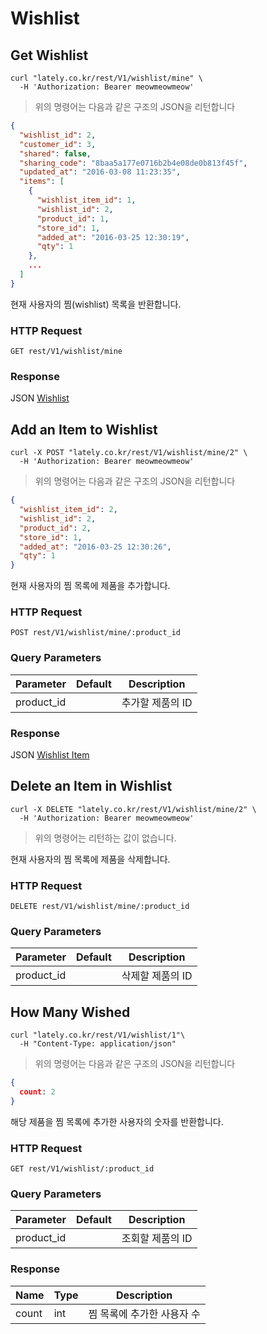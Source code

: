 # Wishlist

## Get Wishlist

```shell
curl "lately.co.kr/rest/V1/wishlist/mine" \
  -H 'Authorization: Bearer meowmeowmeow'
```

> 위의 명령어는 다음과 같은 구조의 JSON을 리턴합니다

``` json
{
  "wishlist_id": 2,
  "customer_id": 3,
  "shared": false,
  "sharing_code": "8baa5a177e0716b2b4e08de0b813f45f",
  "updated_at": "2016-03-08 11:23:35",
  "items": [
    {
      "wishlist_item_id": 1,
      "wishlist_id": 2,
      "product_id": 1,
      "store_id": 1,
      "added_at": "2016-03-25 12:30:19",
      "qty": 1
    },
    ...
  ]
}
```

현재 사용자의 찜(wishlist) 목록을 반환합니다.

### HTTP Request

`GET rest/V1/wishlist/mine`

### Response

JSON [Wishlist](#wishlist-object)



## Add an Item to Wishlist

```shell
curl -X POST "lately.co.kr/rest/V1/wishlist/mine/2" \
  -H 'Authorization: Bearer meowmeowmeow'
```

> 위의 명령어는 다음과 같은 구조의 JSON을 리턴합니다

``` json
{
  "wishlist_item_id": 2,
  "wishlist_id": 2,
  "product_id": 2,
  "store_id": 1,
  "added_at": "2016-03-25 12:30:26",
  "qty": 1
}
```

현재 사용자의 찜 목록에 제품을 추가합니다.

### HTTP Request

`POST rest/V1/wishlist/mine/:product_id`

### Query Parameters

Parameter | Default | Description
--------- | ------- | -----------
product_id |  | 추가할 제품의 ID

### Response

JSON [Wishlist Item](#wishlist-item)



## Delete an Item in Wishlist

```shell
curl -X DELETE "lately.co.kr/rest/V1/wishlist/mine/2" \
  -H 'Authorization: Bearer meowmeowmeow'
```

> 위의 명령어는 리턴하는 값이 없습니다.


현재 사용자의 찜 목록에 제품을 삭제합니다.

### HTTP Request

`DELETE rest/V1/wishlist/mine/:product_id`

### Query Parameters

Parameter | Default | Description
--------- | ------- | -----------
product_id |  | 삭제할 제품의 ID



## How Many Wished

```shell
curl "lately.co.kr/rest/V1/wishlist/1"\
  -H "Content-Type: application/json"
```

> 위의 명령어는 다음과 같은 구조의 JSON을 리턴합니다

``` json
{
  count: 2
}
```

해당 제품을 찜 목록에 추가한 사용자의 숫자를 반환합니다.

### HTTP Request

`GET rest/V1/wishlist/:product_id`


### Query Parameters

Parameter | Default | Description
--------- | ------- | -----------
product_id |  | 조회할 제품의 ID

### Response

Name | Type | Description
---- | ---- | -----------
count  | int | 찜 목록에 추가한 사용자 수

